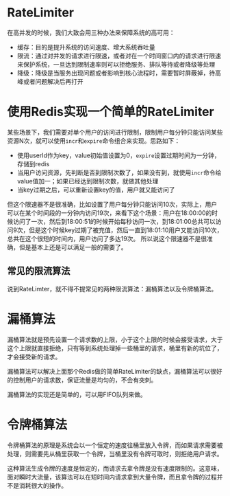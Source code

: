 # RateLimiter

在高并发的时候，我们大致会用三种办法来保障系统的高可用：
- 缓存：目的是提升系统的访问速度、增大系统吞吐量
- 限流：通过对并发的请求进行限速，或者对在一个时间窗口内的请求进行限速来保护系统，一旦达到限制速率则可以拒绝服务、排队等待或者降级等处理
- 降级：降级是当服务出现问题或者影响到核心流程时，需要暂时屏蔽掉，待高峰或者问题解决后再打开

# 使用Redis实现一个简单的RateLimiter

某些场景下，我们需要对单个用户的访问进行限制，限制用户每分钟只能访问某些资源N次，就可以使用`incr`和`expire`命令组合来实现。思路如下：
- 使用userId作为key，value初始值设置为0，`expire`设置过期时间为一分钟，存储到redis
- 当用户访问资源，先判断是否到限制次数了，如果没有到，就使用`incr`命令给value值加一；如果已经达到限制次数，就做其他处理
- 当key过期之后，可以重新设置key的值，用户就又能访问了

但这个限速器不是很准确，比如设置了用户每分钟只能访问10次，实际上，用户可以在某个时间段的一分钟内访问19次，来看下这个场景：用户在18:00:00的时候访问了一次，然后到18:00:51的时候开始每秒访问一次，到18:01:00总共可以访问9次，但是这个时候key过期了被充值，然后一直到18:01:10用户又能访问10次，总共在这个很短的时间内，用户访问了多达19次。
所以说这个限速器不是很准确，但是基本上还是可以满足一般的需要了。


## 常见的限流算法

说到RateLimter，就不得不提常见的两种限流算法：漏桶算法以及令牌桶算法。

# 漏桶算法

漏桶算法就是预先设置一个请求数的上限，小于这个上限的时候会接受请求，大于这个上限就直接拒绝，只有等到系统处理掉一些桶里的请求，桶里有新的坑位了，才会接受新的请求。

漏桶算法可以解决上面那个Redis做的简单RateLimiter的缺点，漏桶算法可以很好的控制用户的请求数，保证流量是均匀的，不会有突刺。

漏桶算法的实现还是简单的，可以用FIFO队列来做。

# 令牌桶算法

令牌桶算法的原理是系统会以一个恒定的速度往桶里放入令牌，而如果请求需要被处理，则需要先从桶里获取一个令牌，当桶里没有令牌可取时，则拒绝用户请求。

这种算法生成令牌的速度是恒定的，而请求去拿令牌是没有速度限制的。这意味，面对瞬时大流量，该算法可以在短时间内请求拿到大量令牌，而且拿令牌的过程并不是消耗很大的操作。



